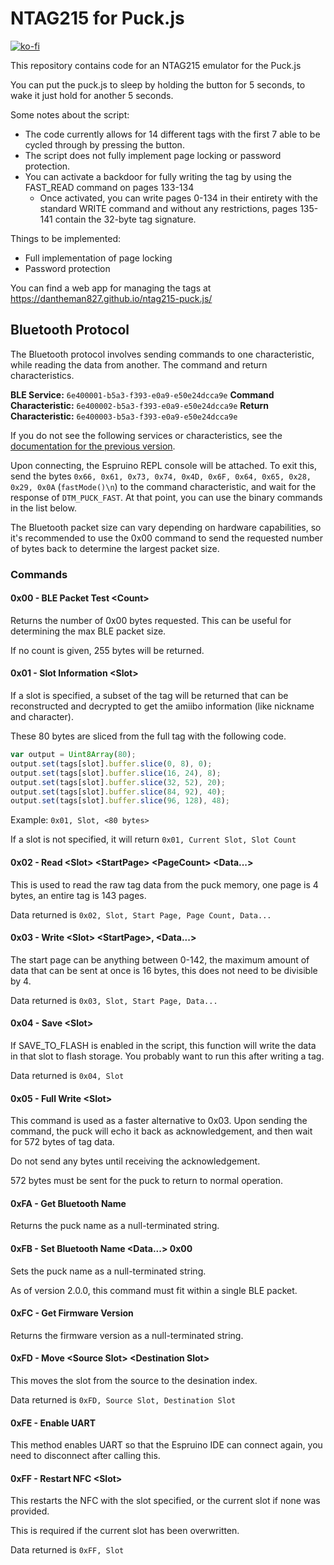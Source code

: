 # NTAG215 for Puck.js

[![ko-fi](https://ko-fi.com/img/githubbutton_sm.svg)](https://ko-fi.com/W7W7ECXQ9)

This repository contains code for an NTAG215 emulator for the Puck.js

You can put the puck.js to sleep by holding the button for 5 seconds, to wake it just hold for another 5 seconds.

Some notes about the script:
- The code currently allows for 14 different tags with the first 7 able to be cycled through by pressing the button.
- The script does not fully implement page locking or password protection.
- You can activate a backdoor for fully writing the tag by using the FAST_READ command on pages 133-134
  - Once activated, you can write pages 0-134 in their entirety with the standard WRITE command and without any restrictions, pages 135-141 contain the 32-byte tag signature.

Things to be implemented:
- Full implementation of page locking
- Password protection

You can find a web app for managing the tags at https://dantheman827.github.io/ntag215-puck.js/

## Bluetooth Protocol

The Bluetooth protocol involves sending commands to one characteristic, while reading the data from another. The command and return characteristics.

**BLE Service:** `6e400001-b5a3-f393-e0a9-e50e24dcca9e`
**Command Characteristic:** `6e400002-b5a3-f393-e0a9-e50e24dcca9e`
**Return Characteristic:** `6e400003-b5a3-f393-e0a9-e50e24dcca9e`

If you do not see the following services or characteristics, see the [documentation for the previous version](https://github.com/DanTheMan827/ntag215-puck.js/blob/4811e102dc455a03cd27f76d37483def81cd272d/README.md).

Upon connecting, the Espruino REPL console will be attached.  To exit this, send the bytes `0x66, 0x61, 0x73, 0x74, 0x4D, 0x6F, 0x64, 0x65, 0x28, 0x29, 0x0A` (`fastMode()\n`) to the command characteristic, and wait for the response of `DTM_PUCK_FAST`.  At that point, you can use the binary commands in the list below.

The Bluetooth packet size can vary depending on hardware capabilities, so it's recommended to use the 0x00 command to send the requested number of bytes back to determine the largest packet size.

### Commands

#### 0x00 - BLE Packet Test \<Count>

Returns the number of 0x00 bytes requested.  This can be useful for determining the max BLE packet size.

If no count is given, 255 bytes will be returned.

#### 0x01 - Slot Information \<Slot>

If a slot is specified, a subset of the tag will be returned that can be reconstructed and decrypted to get the amiibo information (like nickname and character).

These 80 bytes are sliced from the full tag with the following code.
```javascript
var output = Uint8Array(80);
output.set(tags[slot].buffer.slice(0, 8), 0);
output.set(tags[slot].buffer.slice(16, 24), 8);
output.set(tags[slot].buffer.slice(32, 52), 20);
output.set(tags[slot].buffer.slice(84, 92), 40);
output.set(tags[slot].buffer.slice(96, 128), 48);
```

Example: `0x01, Slot, <80 bytes>`

If a slot is not specified, it will return `0x01, Current Slot, Slot Count`

#### 0x02 - Read \<Slot> \<StartPage> \<PageCount> \<Data...>
This is used to read the raw tag data from the puck memory, one page is 4 bytes, an entire tag is 143 pages.

Data returned is `0x02, Slot, Start Page, Page Count, Data...`

#### 0x03 - Write \<Slot> \<StartPage>, \<Data...>
The start page can be anything between 0-142, the maximum amount of data that can be sent at once is 16 bytes, this does not need to be divisible by 4.

Data returned is `0x03, Slot, Start Page, Data...`

#### 0x04 - Save \<Slot>
If SAVE_TO_FLASH is enabled in the script, this function will write the data in that slot to flash storage.  You probably want to run this after writing a tag.

Data returned is `0x04, Slot`

#### 0x05 - Full Write \<Slot>

This command is used as a faster alternative to 0x03.  Upon sending the command, the puck will echo it back as acknowledgement, and then wait for 572 bytes of tag data.

Do not send any bytes until receiving the acknowledgement.

572 bytes must be sent for the puck to return to normal operation.

#### 0xFA - Get Bluetooth Name

Returns the puck name as a null-terminated string.

#### 0xFB - Set Bluetooth Name \<Data...> 0x00

Sets the puck name as a null-terminated string.

As of version 2.0.0, this command must fit within a single BLE packet.

#### 0xFC - Get Firmware Version

Returns the firmware version as a null-terminated string.

#### 0xFD - Move \<Source Slot> \<Destination Slot>
This moves the slot from the source to the desination index.

Data returned is `0xFD, Source Slot, Destination Slot`

#### 0xFE - Enable UART
This method enables UART so that the Espruino IDE can connect again, you need to disconnect after calling this.

#### 0xFF - Restart NFC \<Slot>
This restarts the NFC with the slot specified, or the current slot if none was provided.

This is required if the current slot has been overwritten.

Data returned is `0xFF, Slot`
